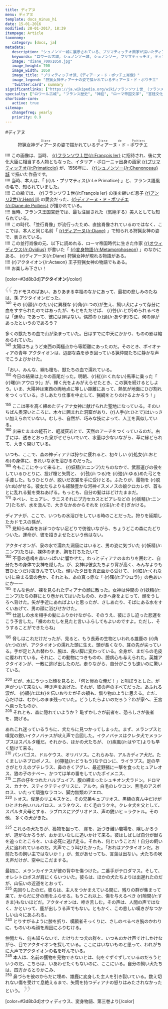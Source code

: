 ```yaml
---
title: ディアヌ
menu: ディアヌ
template: docs_minus_h1
date: 15-01-2016
modified: 28-01-2017, 18:39
itempage: Article
taxonomy:
   category: [docs, ja]
metadata:
   description: "シュノンソー城に展示されている、プリマティッチオ画家が描いたディアーヌ・ド・ポワチエ肖像画のもとに使用された、オウィディウス作家が書いた変身物語の第三巻のアクタイオン章の文書"
   keywords: "ロワール古城, シュノンソー城, シュノンソー, プリマティッチオ, ディアーヌ・ド・ポワチエ, オウィディウス, 変身物語, アクタイオン, Chenonceau, Le Primatice, Diane de Poitiers, Château de Chenonceau, Acteon, Châteaux de la Loire, Actæon, Metamorphoseon, Ovidius, Primaticcio"
   image: "diane_700x1050.jpg"
   image_height: 700
   image_width: 1050
   image_title: "プリマティッチオ派、《ディアーヌ・ド・ポワチエ肖像》"
   image_legend: "狩猟女神ディアーナの姿で描かれているディアーヌ・ド・ポワチエ"
   'twitter:card': summary
significantlinks: ["https://ja.wikipedia.org/wiki/フランソワ１世_（フランス国王）", "https://ja.wikipedia.org/wiki/フランチェスコ・プリマティッチオ", "https://ja.wikipedia.org/wiki/シュノンソー城", "https://ja.wikipedia.org/wiki/アンリ2世_(フランス王)", "https://ja.wikipedia.org/wiki/ディアーヌ・ド・ポワチエ", "https://ja.wikipedia.org/wiki/ディアーナ", "https://ja.wikipedia.org/wiki/オウィディウス", "https://ja.wikipedia.org/wiki/変身物語"]
specialty: ["ロワール古城", "フランス歴史", "神話", "ローマ帝国文学", "宮廷文化", "シュノンソー城", "シュノンソー", "プリマティッチオ", "ディアーヌ・ド・ポワチエ", "オウィディウス", "変身物語", "アクタイオン", "Chenonceau", "Le Primatice", "Diane de Poitiers", "Château de Chenonceau", "Acteon", "Châteaux de la Loire", "Actæon", "Metamorphoseon", "Ovidius", "Primaticcio"]
shortcode-core:
   active: true
sitemap:
   changefreq: yearly
   priority: 0.9
---
```

#ディアヌ  

<figure><picture>
<source
media="(min-width: 959px)"
sizes="(max-width: 767px) 98vw, (min-width: 959px) 50vw, 86vw"
srcset="
/user/sites/docs/pages/01.home/03.chateaux-de-la-loire/02.chenonceau/01.diane/diane-280.webp 280w,
/user/sites/docs/pages/01.home/03.chateaux-de-la-loire/02.chenonceau/01.diane/diane-380.webp 380w,
/user/sites/docs/pages/01.home/03.chateaux-de-la-loire/02.chenonceau/01.diane/diane-480.webp 480w,
/user/sites/docs/pages/01.home/03.chateaux-de-la-loire/02.chenonceau/01.diane/diane-640.webp 640w,
/user/sites/docs/pages/01.home/03.chateaux-de-la-loire/02.chenonceau/01.diane/diane_700x1050.webp 700w"
type="image/webp" />
<source
media="(min-width: 959px)"
sizes="(max-width: 767px) 98vw, (min-width: 959px) 50vw, 86vw"
srcset="
/user/sites/docs/pages/01.home/03.chateaux-de-la-loire/02.chenonceau/01.diane/diane-280.jpg 280w,
/user/sites/docs/pages/01.home/03.chateaux-de-la-loire/02.chenonceau/01.diane/diane-380.jpg 380w,
/user/sites/docs/pages/01.home/03.chateaux-de-la-loire/02.chenonceau/01.diane/diane-480.jpg 480w,
/user/sites/docs/pages/01.home/03.chateaux-de-la-loire/02.chenonceau/01.diane/diane-640.jpg 640w,
/user/sites/docs/pages/01.home/03.chateaux-de-la-loire/02.chenonceau/01.diane/diane_700x1050.jpg 700w" />
<source
sizes="(max-width: 767px) 98vw, (min-width: 959px) 50vw, 86vw"
srcset="
/user/sites/docs/pages/01.home/03.chateaux-de-la-loire/02.chenonceau/01.diane/diane-focus-280.webp 280w,
/user/sites/docs/pages/01.home/03.chateaux-de-la-loire/02.chenonceau/01.diane/diane-focus-380.webp 380w,
/user/sites/docs/pages/01.home/03.chateaux-de-la-loire/02.chenonceau/01.diane/diane-focus-480.webp 480w,
/user/sites/docs/pages/01.home/03.chateaux-de-la-loire/02.chenonceau/01.diane/diane-focus-640.webp 640w,
/user/sites/docs/pages/01.home/03.chateaux-de-la-loire/02.chenonceau/01.diane/diane-focus_700x1050.webp 700w" />
<img　src="/user/sites/docs/pages/01.home/03.chateaux-de-la-loire/02.chenonceau/01.diane/diane-focus_700x798.jpg" alt="プリマティッチオ派、《ディアーヌ・ド・ポワチエ肖像》" title="プリマティッチオ派、《ディアーヌ・ド・ポワチエ肖像》" class="class-diane-img"
sizes="(max-width: 767px) 98vw, (min-width: 959px) 50vw, 86vw"
srcset="
/user/sites/docs/pages/01.home/03.chateaux-de-la-loire/02.chenonceau/01.diane/diane-focus-280.jpg 280w,
/user/sites/docs/pages/01.home/03.chateaux-de-la-loire/02.chenonceau/01.diane/diane-focus-380.jpg 380w,
/user/sites/docs/pages/01.home/03.chateaux-de-la-loire/02.chenonceau/01.diane/diane-focus-480.jpg 480w,
/user/sites/docs/pages/01.home/03.chateaux-de-la-loire/02.chenonceau/01.diane/diane-focus-640.jpg 640w,
/user/sites/docs/pages/01.home/03.chateaux-de-la-loire/02.chenonceau/01.diane/diane-focus_700x798.jpg 700w"
>
</picture><figcaption>狩猟女神<ruby><rb>ディアーヌ<rb><rt style="font-size:60%;letter-spacing: .1rem;">Diane</rt></ruby>の姿で描かれている<ruby><rb>ディアーヌ・ド・ポワチエ<rb><rt style="font-size:60%;letter-spacing: .1rem;">Diane&#160;de&#160;Poitiers</rt></ruby></figcaption></figure>

!!!! この画像は、当時、 [{r}フランソワ１世{/r:François&#160;Ier}][1] に招待され、後に文化大臣に<wbr>相当する人物とも<wbr>なった、イタリア・ボローニャ出身の画家 [{r}プリマティッチオ{/r:Primaticcio}][2] が、1556年に、 [{r}シュノンソー{/r:Chenonceau} 城][3] で描いた作品です。  
!!!!  当時、本人は、「 {r}ル・プリマティス{/r:Le&#160;Primatice} 」と、フランス語風の<wbr>名で、知られて<wbr>いました。  
!!!! この絵では、 {r}フランソワ１世{/r:François&#160;Ier} の後を継いだ息子 [{r}アンリ2世{/r:Henri&#160;II}][4] の<wbr>愛妾だった、[{r}ディアーヌ・ド・ポワチエ{/r:Diane&#160;de&#160;Poitiers}][5] が描かれている。  
!!!! 当時、フランス王国<wbr>宮廷では、最も<wbr>注目された（気絶する）美人と<wbr>しても知られている。  
!!!! この時代、「並行肖像」が<wbr>流行ったため、直接<wbr>肖像されて<wbr>いるのではなく、ここでは、本人と<wbr>同じ名前「 [{r}ディアーヌ{/r:Diane}][6] 」で知られる狩猟<wbr>女神の姿で、表されて<wbr>いる。  
!!!! この並行肖像の元、以下に読めれる、ローマ帝国時代に<wbr>生きた作家 [{r}オウィディウス{/r:Ovidius}][7] が書いた「 [{r}変身物語{/r:Metamorphoseon}][8] 」のなかにある、 {r}ディアーヌ{/r:Diane} 狩猟女神が<wbr>現れる物語がある。  
!!!! {r}アクタイオン{/r:Actæon} 王子狩猟<wbr>女神の物語でもある。  
!!!! お楽しみ下さい！

[color=#3d8b3d]**アクタイオン**[/color]  

<span><svg xmlns="http://www.w3.org/2000/svg" width="22px" height="22px" viewBox="0 0 78 78" fill="lightgrey" opacity="1"><path d="M76.5 9.0009L57.0898 32.605c-.88226 1.10283-.88226 1.54397-.88226 1.76454 0 1.10286 1.76455 3.30857 2.8674 4.632l13.0167 14.99877L61.50123 74.9545 50.4727 59.51456c-2.87047-3.97028-10.80793-15.88413-10.80793-19.19267 0-1.76458.6617-2.4263 6.6171-9.7051C60.8395 12.74754 63.04522 10.98297 70.98575 3.0455L76.5 9.00092zm-38.16172 0L18.9281 32.605c-.88228 1.10283-.88228 1.54397-.88228 1.76454 0 1.10286 1.76457 3.30857 2.86742 4.632L33.92688 54.0003 23.3395 74.9545 12.30793 59.51456C9.44053 55.54428 1.5 43.63043 1.5 40.3219c0-1.76458.6617-2.4263 6.6171-9.7051C22.67475 12.74754 24.88043 10.98297 32.82097 3.0455l5.51732 5.9554z"/></svg></span> 
力ドモスのばあい、ありあまる幸福のなかに<wbr>あって、最初の悲しみの<wbr>たねは、孫 アクタイオン<wbr>だった。  
<sup>140</sup> 
その {r}額{/r:ひたい}に異様な {r}角{/r:つの}が<wbr>生え、飼い犬によって<wbr>存分に血を<wbr>すすられたのではあったが、もとをただせば、 {r}咎{/r:とが}められる<wbr>べきは「運命」で<wbr>あって、彼には罪はない。偶然の {r}過{/r:あやま}ちに、何の罪が<wbr>あったというのであろう？

多くの獣たちの血で山が<wbr>染まっていた。日はすでに<wbr>中天にかかり、ものの影は<wbr>縮められていた。  
<sup>145</sup> 
太陽はちょうど東西の<wbr>両極点から等距離に<wbr>あったのだ。そのとき、ボイオティアの青年 アクタイオンは、辺鄙な森を歩き回っている<wbr>猟仲間たちに静かな声で<wbr>こうよびかけた。

「おい、みんな、綱も槍も、獣たちの血で<wbr>濡れている。  
<sup>150</sup> 
今日の結果は<wbr>上々の首尾だった。明朝、{r}紅{/r:くれない}馬車に乗った「 {r}曙{/r:アウロラ}」が、輝く光を<wbr>よみがえらせたとき、この猟を続けるとしよう。いま、大陽神は東西の<wbr>両地点に等しい距離に<wbr>あって、熱気が地面に<wbr>ひび割れをつくっている。さしあたり仕事を<wbr>中止して、猟綱をとりのける<wbr>よかろう！」
  
<sup>155</sup> 
ここは帯を高く<wbr>締めたディアナ女神に<wbr>献げられた聖地に<wbr>なっている。そのいちばん奥深い<wbr>ところに、木々に囲まれた<wbr>洞窟があり、{r}人手{/r:ひとで}は<wbr>いっさい加えられていない。むしろ、自然が、巧みな技によって、人工を<wbr>真似している。  
<sup>160</sup> 出来たままの軽石と、軽凝灰岩とで、天然の<wbr>アーチをつくっているのだ。右手には、透きとおった<wbr>泉がせせらいでいて、水量は少ないながら、草に縁どられて、大きく開けている。

いつも、ここで、森の神ディアナは狩りに<wbr>疲れると、初々しい {r}処女{/r:おとめ}の身体に、きれいな水を<wbr>浴びるのだった。  
<sup>165</sup> 
今もここにやって<wbr>来ると、 {r}妖精{/r:ニンフ}たちの<wbr>なかで、武器運びの役を<wbr>しているひとりに、投げ<wbr>槍と矢筒と、 {r}弦{/r:つる}を {r}弛{/r:ゆる}めた<wbr>弓とを手渡した。もうひとりが、脱いだ衣裳を手に<wbr>受けとる。ふたりが、履物を {r}脱{/r:ぬ}がせる。彼女たちよりも経験豊かな<wbr>河神イスメノスの娘<wbr>クロカレが、首もとに乱れる髪を<wbr>束ねあげる。もっとも、自分の髪は<wbr>ほどけたままだ。  
<sup>170</sup> 
ネペレ、ヒュアレ、ラニスそれにプ力セカスと<wbr>ピアレなどの {r}妖精{/r:ニンフ}たちが、水を汲んで、大きな<wbr>かめからそれを {r}注{/r:そそ}ぎ<wbr>かける。

ディアナが、ここで、いつもの水浴びをしている<wbr>時のことだった。狩りを延期したカドモスの<wbr>孫が、  
<sup>175</sup> 
見知らぬ森をおぼ<wbr>つかない足どりで<wbr>彷徨いながら、ちょうどこの森にたどり<wbr>ついた。運命が、彼を招き<wbr>よせたという他はない。

アクタイオンが、泉の<wbr>水で濡れた洞窟にはいると、男の姿に気づいた {r}妖精{/r:ニンフ}たち<wbr>は、裸体のまま、胸を打ち<wbr>たたいて  
<sup>180</sup> 
不意の悲鳴を森<wbr>いっぱいに響かせた。わっとディアナのまわりを<wbr>囲むと、自分たちの身体で<wbr>女神を隠した。が、女神は<wbr>彼女たちより背が高く、みんなよりも首ひとつだけ<wbr>抜きんでていた。傾いたタ日を真正面から<wbr>受けて、 {r}紅{/r:くれない}に染まる雲の<wbr>色か、それとも、あの<wbr>真っ赤な「 {r}曙{/r:アウロラ}」の<wbr>色あいにか一一  
<sup>185</sup> 
そんな色が、裸を<wbr>見られたディアナの顔に<wbr>散った。女神は仲間の {r}妖精{/r:ニンフ}たちの群にとり巻かれては<wbr>いたものの、わきへ身を<wbr>よじって、顔をうしろへ<wbr>背けた。矢が手近にあれば<wbr>よいと思ったが、さし<wbr>あたり、そばにある水を<wbr>すくいあげて、男の顔に<wbr>浴びせかけた。  
<sup>190</sup> 仕返しの水を相手の髪に<wbr>ふりかけながら、その<wbr>うえ、彼にさし迫った<wbr>悲運をこう予言した。「裸のわたしを見たと<wbr>言いふらしても<wbr>よいのですよ。ただし、そうすることが<wbr>できたらね」
  
<sup>195</sup> 
脅しはこれだけ<wbr>だったが、見ると、もう長寿の<wbr>生物といわれる<wbr>雄鹿の {r}角{/r:つの}が、アクタイオンの濡れた頭に<wbr>生え、頭が長くなり、耳の先が尖っている。手が足と入れ替わり、腕は、長い脚に<wbr>変わっている。全身が、まだらの毛皮に<wbr>覆われている。それに、この動物につきものの、臆病心も与えられた。英雄アクタイオンが、一散に逃げ出したのだ。走りながら、自分がこうも速いのに<wbr>驚いている。
  
<sup>200</sup> 
だが、水にうつった顔を<wbr>見ると、「何と惨めな俺だ！」と<wbr>叫ぼうとした。が声がついて来ない。呻き声をあげた。それが、彼の声のすべてだった。あふれる涙が、 {r}頬{/r:ほお}を<wbr>伝いおりたがその頬も、借り物のように思える。ただ、心だけは、むかしのまま残っていた。どうしたらよいのだろう？わが家へ、王宮へ<wbr>戻ったものか、  
<sup>205</sup> 
それとも、森に<wbr>隠れていようか？ 恥ずかしさが前者を、恐ろしさが後者を、妨げる。

あれこれ迷っている<wbr>うちに、犬たちに見つかって<wbr>しまった。まず、メランプスと嗅覚の鋭い<wbr>イクノバテスが吠え声で<wbr>合図した。イクノバテスは<wbr>クレタ犬でメランプスは<wbr>スパルタ種だ。それから、ほかの犬たちが、 {r}疾風{/r:はやて}よりも早く駈けて来る。  
<sup>210</sup> 
パンパゴス、ドルケウス、オリバソス。これらみな、アルカディア犬だ。たくましいネプロポノス、 {r}獰猛{/r:どうもう}なテロンに、ライラプス。足の早さがとりえの<wbr>プテレラス、鼻のきくアグレ、最近野猪に一撃を食った<wbr>ヒュアレオス、狼の子のナペー、かつては<wbr>羊の番をしていた<wbr>ポイメニス、  
<sup>215</sup> 
二匹の<wbr>仔をつれた<wbr>ハルプュイア、腹の<wbr>締まった<wbr>シュキオン犬<wbr>ラドン。ドロマス、カナケ、スティクテティグリスに、アルケ。白毛のレウコン、黒毛のアスポロス、いたって頑強なラコン、脚力無類のアエロ、  
<sup>220</sup> 
トオス。俊足の<wbr>リエキスケと、その兄弟キュプリオス、黒額の真ん中だけが<wbr>ひときわ白いハルパロス、メラネウス、むく毛の<wbr>ラクネ。クレタ犬を<wbr>父として、スパルタ犬母と<wbr>する、ラブロスに<wbr>アグリオドス、声の鋭いヒュラクトル。その他、 多くの犬がきた。
  
<sup>225</sup> 
これらの犬たちが、獲物を狙って、 崖を、近づき難い岩場を、険しかろうが、道が<wbr>なかろうが、おかまいなしに<wbr>追いかけて来る。彼はしばしば自分が獣らを<wbr>追った<wbr>ところを、いま必死に<wbr>逃げ走る。それも、何ということだ！自分の飼い犬に<wbr>追われているのだ。大声でこう叫びたかった。「おれはアクタイオンだ。お前たちの飼い主では<wbr>ないか！」が、気があせっても、言葉は出ない。犬たちの吠え声だけが、空中にこだまする。

最初に、メランカイテスが<wbr>彼の背中を傷つけた。二番手がテロダマス。そして、オレシトロポスが肩に<wbr>くらいついた。彼らは、ほかの犬たちよりは<wbr>出遅れたのだが、山伝いの近道をとおって、  
<sup>235</sup> 
先回りしたのだ。彼らは、主人を<wbr>つかまえている間に、残りの群が集まって来て、からだに牙の雨をふらせる。もうこれ以上、傷を与えるべき {r}隙間{/r:すきま}も<wbr>ないほどだ。アクタイオンは、呻き苦しむ。その声は、人間の声ではなく、かといって、鹿が出しうる声でもない。ともかく、この悲しい嘆きが<wbr>なつかしい山々にあふれる。  
<sup>240</sup> 
とりすがるように<wbr>膝を折り、嘆願者<wbr>そっくりに、さしのべるべき<wbr>腕のかわりに、ものいわぬ顔を周囲に<wbr>ふりむける。

仲間たち、何も知らないで、たけりたつ犬の群を、いつものかけ声で<wbr>けしかけながら、目でアクタイオンを<wbr>探している。ここにはいないものと<wbr>思って、われがちに大声で<wbr>アクタイオンの名を<wbr>呼んでいる。  
<sup>245</sup> 本人は、名前の獲物を<wbr>見物できないとは、何をぐずぐず<wbr>しているのだろうと<wbr>いうのだ。こちらは、いあわせたくもないのに、ここにいる。自分の飼い犬たちは、四方からとりかこみ、  
<sup>250</sup> 鼻づらを彼のからだに<wbr>埋め、雄鹿に変身した主人を<wbr>引き裂いている。数え切れない傷を受けて<wbr>息絶えるまで、矢筒を持つディアナの<wbr>怒りはみたされなかったと<wbr>いう。 <span><svg xmlns="http://www.w3.org/2000/svg" width="22px" height="22px" viewBox="0 0 78 78" fill="lightgrey" opacity="1"><path d="M1.5 68.9991L20.9102 45.395c.88226-1.10283.88226-1.54397.88226-1.76454 0-1.10286-1.76455-3.30857-2.8674-4.632L5.90836 23.9997 16.49877 3.0455 27.5273 18.48544c2.87047 3.97028 10.80793 15.88413 10.80793 19.19267 0 1.76458-.6617 2.4263-6.6171 9.7051C17.1605 65.25246 14.95478 67.01703 7.01425 74.9545L1.5 68.99908zm38.16172 0L59.0719 45.395c.88228-1.10283.88228-1.54397.88228-1.76454 0-1.10286-1.76457-3.30857-2.86742-4.632L44.07312 23.9997 54.6605 3.0455l11.03157 15.43992C68.55947 22.45572 76.5 34.36957 76.5 37.6781c0 1.76458-.6617 2.4263-6.6171 9.7051C55.32526 65.25246 53.11957 67.01703 45.17904 74.9545l-5.51732-5.9554z"/></svg></span>  


[color=#3d8b3d]オウィディウス、変身物語、第三巻より[/color]  

[1]: https://ja.wikipedia.org/wiki/フランソワ１世_（フランス国王） "https://ja.wikipedia.org/wiki/フランソワ１世_（フランス国王）"
[2]: https://ja.wikipedia.org/wiki/フランチェスコ・プリマティッチオ "https://ja.wikipedia.org/wiki/フランチェスコ・プリマティッチオ"
[3]: https://ja.wikipedia.org/wiki/シュノンソー城 "https://ja.wikipedia.org/wiki/シュノンソー城"
[4]: https://ja.wikipedia.org/wiki/アンリ2世_(フランス王) "https://ja.wikipedia.org/wiki/アンリ2世_(フランス王)"
[5]: https://ja.wikipedia.org/wiki/ディアーヌ・ド・ポワチエ "https://ja.wikipedia.org/wiki/ディアーヌ・ド・ポワチエ"
[6]: https://ja.wikipedia.org/wiki/ディアーナ "https://ja.wikipedia.org/wiki/ディアーナ"
[7]: https://ja.wikipedia.org/wiki/オウィディウス "https://ja.wikipedia.org/wiki/オウィディウス"
[8]: https://ja.wikipedia.org/wiki/変身物語 "https://ja.wikipedia.org/wiki/変身物語"